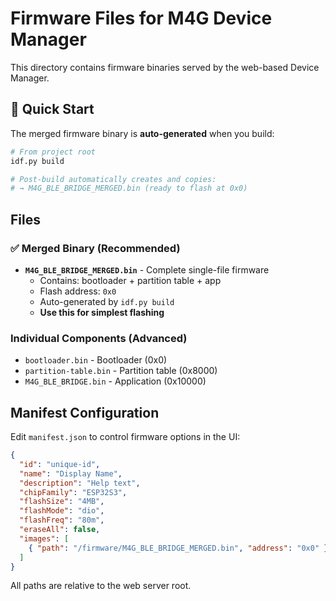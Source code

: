 # Firmware Files for M4G Device Manager

This directory contains firmware binaries served by the web-based Device Manager.

## 🚀 Quick Start

The merged firmware binary is **auto-generated** when you build:

```bash
# From project root
idf.py build

# Post-build automatically creates and copies:
# → M4G_BLE_BRIDGE_MERGED.bin (ready to flash at 0x0)
```

## Files

### ✅ Merged Binary (Recommended)
- **`M4G_BLE_BRIDGE_MERGED.bin`** - Complete single-file firmware
  - Contains: bootloader + partition table + app
  - Flash address: `0x0`
  - Auto-generated by `idf.py build`
  - **Use this for simplest flashing**

### Individual Components (Advanced)
- `bootloader.bin` - Bootloader (0x0)
- `partition-table.bin` - Partition table (0x8000)
- `M4G_BLE_BRIDGE.bin` - Application (0x10000)

## Manifest Configuration

Edit `manifest.json` to control firmware options in the UI:

```json
{
  "id": "unique-id",
  "name": "Display Name",
  "description": "Help text",
  "chipFamily": "ESP32S3",
  "flashSize": "4MB",
  "flashMode": "dio",
  "flashFreq": "80m",
  "eraseAll": false,
  "images": [
    { "path": "/firmware/M4G_BLE_BRIDGE_MERGED.bin", "address": "0x0" }
  ]
}
```

All paths are relative to the web server root.
